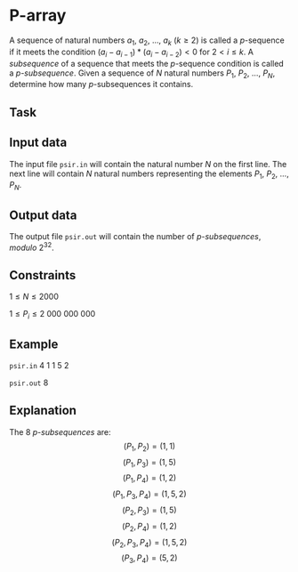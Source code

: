 # P-array

A sequence of natural numbers $a_1$, $a_2$, $\dots$, $a_k$ $(k \geq 2)$ is called a $p$-sequence if it meets the condition $(a_i - a_{i-1})*(a_i - a_{i-2}) < 0$ for $2 < i \leq k$. A $subsequence$ of a sequence that meets the $p$-sequence condition is called a $p$-$subsequence$. Given a sequence of $N$ natural numbers $P_1$, $P_2$, $\dots$, $P_N$, determine how many $p$-subsequences it contains.

## Task

## Input data

The input file `psir.in` will contain the natural number $N$ on the first line. The next line will contain $N$ natural numbers representing the elements $P_1$, $P_2$, $\dots$, $P_N$.

## Output data

The output file `psir.out` will contain the number of $p$-$subsequences$, $modulo \ 2^{32}$.

## Constraints

$1 \leq N \leq 2000$

$1 \leq P_i \leq 2\ 000\ 000\ 000$

## Example

`psir.in`
4
1 1 5 2

`psir.out`
8

## Explanation

The 8 $p$-$subsequences$ are: $$(P_1, P_2) = (1, 1)$$ $$(P_1, P_3) = (1, 5)$$ $$(P_1, P_4) = (1, 2)$$ $$(P_1, P_3, P_4) = (1, 5, 2)$$ $$(P_2, P_3) = (1, 5)$$ $$(P_2, P_4) = (1, 2)$$ $$(P_2, P_3, P_4) = (1, 5, 2)$$ $$(P_3, P_4) = (5, 2)$$